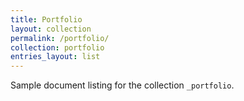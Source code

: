 ```yaml
---
title: Portfolio
layout: collection
permalink: /portfolio/
collection: portfolio
entries_layout: list
---
```


Sample document listing for the collection `_portfolio`.